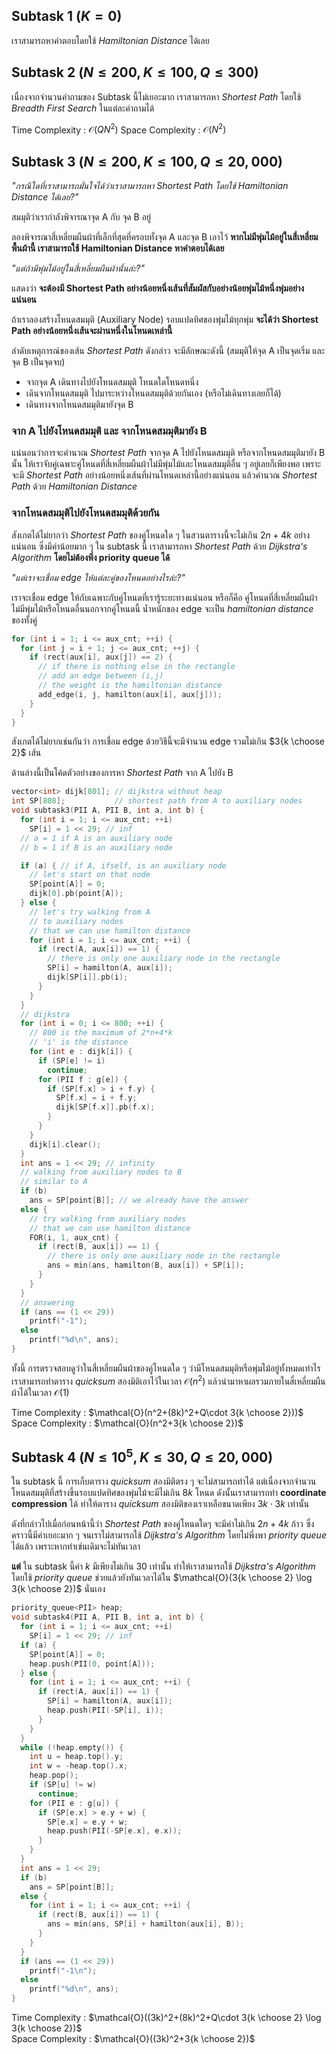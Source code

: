 ## Subtask 1 $(K = 0)$

เราสามารถหาคำตอบโดยใช้ *Hamiltonian Distance* ได้เลย  

## Subtask 2 $(N \leq 200, K \leq 100, Q \leq 300)$

เนื่องจากจำนวนคำถามของ Subtask นี้ไม่เยอะมาก เราสามารถหา *Shortest Path* โดยใช้ *Breadth First Search* ในแต่ละคำถามได้  

Time Complexity : $\mathcal{O}(QN^2)$
Space Complexity : $\mathcal{O}(N^2)$

## Subtask 3 $(N \leq 200, K \leq 100, Q \leq 20,000)$

*"กรณีใดที่เราสามารถมั่นใจได้ว่าเราสามารถหา Shortest Path โดยใช้ Hamiltonian Distance ได้เลย?"*  

สมมุติว่าเรากำลังพิจารณาจุด A กับ จุด B อยู่  

ลองพิจารณาสี่เหลี่ยมผืนผ้าที่เล็กที่สุดที่ครอบทั้งจุด A และจุด B เอาไว้ **หากไม่มีพุ่มไม้อยู่ในสี่เหลี่ยมพื้นผ้านี้ เราสามารถใช้ Hamiltonian Distance หาคำตอบได้เลย**  

*"แต่ถ้ามีพุ่มไม้อยู่ในสี่เหลี่ยมผืนผ้านั้นล่ะ?"*  

แสดงว่า **จะต้องมี Shortest Path อย่างน้อยหนึ่งเส้นที่สัมผัสกับอย่างน้อยพุ่มไม้หนึ่งพุ่มอย่างแน่นอน**  

ถ้าเราลองสร้างโหนดสมมุติ (Auxiliary Node) รอบแปดทิศของพุ่มไม้ทุกพุ่ม **จะได้ว่า Shortest Path อย่างน้อยหนึ่งเส้นจะผ่านหนึ่งในโหนดเหล่านี้**  

ลำดับเหตุการณ์ของเส้น *Shortest Path* ดังกล่าว จะมีลักษณะดังนี้ (สมมุติให้จุด A เป็นจุดเริ่ม และจุด B เป็นจุดจบ)
* จากจุด A เดินทางไปยังโหนดสมมุติ โหนดใดโหนดหนึ่ง 
* เดินจากโหนดสมมุติ ไปมาระหว่างโหนดสมมุติด้วยกันเอง (หรือไม่เดินทางเลยก็ได้)
* เดินทางจากโหนดสมมุติมายังจุด B

### จาก A ไปยังโหนดสมมุติ และ จากโหนดสมมุติมายัง B

แน่นอนว่าการจะคำนวณ *Shortest Path* จากจุด A ไปยังโหนดสมมุติ หรือจากโหนดสมมุติมายัง B นั้น ให้เราจับคู่เฉพาะคู่โหนดที่สี่เหลี่ยมผืนผ้าไม่มีพุ่มไม้และโหนดสมมุติอื่น ๆ อยู่เลยก็เพียงพอ เพราะจะมี *Shortest Path* อย่างน้อยหนึ่งเส้นที่ผ่านโหนดเหล่านี้อย่างแน่นอน แล้วคำนวณ *Shortest Path* ด้วย *Hamiltonian Distance* 

### จากโหนดสมมุติไปยังโหนดสมมุติด้วยกัน 

สังเกตได้ไม่ยากว่า *Shortest Path* ของคู่โหนดใด ๆ ในสวนตารางนี้จะไม่เกิน $2n+4k$ อย่างแน่นอน ซึ่งมีค่าน้อยมาก ๆ ใน subtask นี้ เราสามารถหา *Shortest Path* ด้วย *Dijkstra's Algorithm* **โดยไม่ต้องพึ่ง priority queue ได้**  

*"แต่เราจะเชื่อม edge ให้แต่ละคู่ของโหนดอย่างไรล่ะ?"*  

เราจะเชื่อม edge ให้กับเฉพาะกับคู่โหนดที่เรารู้ระยะทางแน่นอน หรือก็คือ คู่โหนดที่สี่เหลี่ยมผืนผ้าไม่มีพุ่มไม้หรือโหนดอื่นนอกจากคู่โหนดนี้ น้ำหนักของ edge จะเป็น *hamiltonian distance* ของทั้งคู่  
```cpp
for (int i = 1; i <= aux_cnt; ++i) {
  for (int j = i + 1; j <= aux_cnt; ++j) {
    if (rect(aux[i], aux[j]) == 2) {
      // if there is nothing else in the rectangle
      // add an edge between (i,j)
      // the weight is the hamiltonian distance
      add_edge(i, j, hamilton(aux[i], aux[j]));
    }
  }
}
```
สังเกตได้ไม่ยากเช่นกันว่า การเชื่อม edge ด้วยวิธีนี้จะมีจำนวน edge รวมไม่เกิน $3{k \choose 2}$ เส้น  

ด้านล่างนี้เป็นโค้ดตัวอย่างของการหา *Shortest Path* จาก A ไปยัง B  

```cpp
vector<int> dijk[801]; // dijkstra without heap
int SP[808];           // shortest path from A to auxiliary nodes
void subtask3(PII A, PII B, int a, int b) {
  for (int i = 1; i <= aux_cnt; ++i)
    SP[i] = 1 << 29; // inf
  // a = 1 if A is an auxiliary node
  // b = 1 if B is an auxiliary node

  if (a) { // if A, ifself, is an auxiliary node
    // let's start on that node
    SP[point[A]] = 0;
    dijk[0].pb(point[A]);
  } else {
    // let's try walking from A
    // to auxiliary nodes
    // that we can use hamilton distance
    for (int i = 1; i <= aux_cnt; ++i) {
      if (rect(A, aux[i]) == 1) {
        // there is only one auxiliary node in the rectangle
        SP[i] = hamilton(A, aux[i]);
        dijk[SP[i]].pb(i);
      }
    }
  }
  // dijkstra
  for (int i = 0; i <= 800; ++i) {
    // 800 is the maximum of 2*n+4*k
    // 'i' is the distance
    for (int e : dijk[i]) {
      if (SP[e] != i)
        continue;
      for (PII f : g[e]) {
        if (SP[f.x] > i + f.y) {
          SP[f.x] = i + f.y;
          dijk[SP[f.x]].pb(f.x);
        }
      }
    }
    dijk[i].clear();
  }
  int ans = 1 << 29; // infinity
  // walking from auxiliary nodes to B
  // similar to A
  if (b)
    ans = SP[point[B]]; // we already have the answer
  else {
    // try walking from auxiliary nodes
    // that we can use hamilton distance
    FOR(i, 1, aux_cnt) {
      if (rect(B, aux[i]) == 1) {
        // there is only one auxiliary node in the rectangle
        ans = min(ans, hamilton(B, aux[i]) + SP[i]);
      }
    }
  }
  // answering
  if (ans == (1 << 29))
    printf("-1");
  else
    printf("%d\n", ans);
}
```  

ทั้งนี้ การตรวจสอบดูว่าในสี่เหลี่ยมผืนผ้าของคู่โหนดใด ๆ ว่ามีโหนดสมมุติหรือพุ่มไม้อยู่ทั้งหมดเท่าไร เราสามารถทำตาราง *quicksum* สองมิติเอาไว้ในเวลา $\mathcal{O}(n^2)$ แล้วนำมาหาผลรวมภายในสี่เหลี่ยมผืนผ้าได้ในเวลา $\mathcal{O}(1)$  

Time Complexity : $\mathcal{O}(n^2+(8k)^2+Q\cdot 3{k \choose 2}))$  
Space Complexity : $\mathcal{O}(n^2+3{k \choose 2})$  

## Subtask 4 $(N \leq 10^5, K \leq 30, Q \leq 20,000)$

ใน subtask นี้ การเก็บตาราง *quicksum* สองมิติตรง ๆ จะไม่สามารถทำได้ แต่เนื่องจากจำนวนโหนดสมมุติที่สร้างขึ้นรอบแปดทิศของพุ่มไม้จะมีไม่เกิน $8k$ โหนด ดังนั้นเราสามารถทำ **coordinate compression** ได้ ทำให้ตาราง *quicksum* สองมิติของเราเหลือขนาดเพียง $3k \cdot 3k$ เท่านั้น  

ดังที่กล่าวไปเมื่อก่อนหน้านี้ว่า *Shortest Path* ของคู่โหนดใดๆ จะมีค่าไม่เกิน $2n+4k$ ก้าว ซึ่งคราวนี้มีค่าเยอะมาก ๆ จนเราไม่สามารถใช้ *Dijkstra's Algorithm* โดยไม่พึ่งพา *priority queue* ได้แล้ว เพราะหากทำเช่นเดิมจะไม่ทันเวลา  

**แต่** ใน subtask นี้ค่า $k$ มีเพียงไม่เกิน 30 เท่านั้น ทำให้เราสามารถใช้ *Dijkstra's Algorithm* โดยใช้ *priority queue* ช่วยแล้วยังทันเวลาได้ใน $\mathcal{O}(3{k \choose 2} \log 3{k \choose 2})$ นั่นเอง  

```cpp
priority_queue<PII> heap;
void subtask4(PII A, PII B, int a, int b) {
  for (int i = 1; i <= aux_cnt; ++i)
    SP[i] = 1 << 29; // inf
  if (a) {
    SP[point[A]] = 0;
    heap.push(PII(0, point[A]));
  } else {
    for (int i = 1; i <= aux_cnt; ++i) {
      if (rect(A, aux[i]) == 1) {
        SP[i] = hamilton(A, aux[i]);
        heap.push(PII(-SP[i], i));
      }
    }
  }
  while (!heap.empty()) {
    int u = heap.top().y;
    int w = -heap.top().x;
    heap.pop();
    if (SP[u] != w)
      continue;
    for (PII e : g[u]) {
      if (SP[e.x] > e.y + w) {
        SP[e.x] = e.y + w;
        heap.push(PII(-SP[e.x], e.x));
      }
    }
  }
  int ans = 1 << 29;
  if (b)
    ans = SP[point[B]];
  else {
    for (int i = 1; i <= aux_cnt; ++i) {
      if (rect(B, aux[i]) == 1) {
        ans = min(ans, SP[i] + hamilton(aux[i], B));
      }
    }
  }
  if (ans == (1 << 29))
    printf("-1\n");
  else
    printf("%d\n", ans);
}
```

Time Complexity : $\mathcal{O}((3k)^2+(8k)^2+Q\cdot 3{k \choose 2} \log 3{k \choose 2})$  
Space Complexity : $\mathcal{O}((3k)^2+3{k \choose 2})$  
